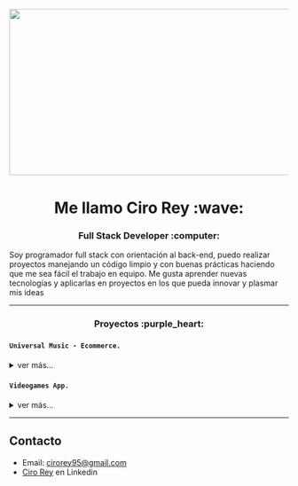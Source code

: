<p align="center">
<img src="https://i.pinimg.com/originals/c6/3f/b4/c63fb4d45a436a3d958ce719369665c2.gif" width="750" height="300">
</p>
                                                                                                                
<h1 align="center">
Me llamo Ciro Rey :wave:
</h1>
<h3 align="center"> Full Stack Developer :computer: </h3>
Soy programador full stack con orientación al back-end, puedo realizar proyectos manejando un código limpio y con buenas prácticas haciendo que me sea fácil el trabajo en equipo. 
Me gusta aprender nuevas tecnologías y aplicarlas en proyectos en los que pueda innovar y plasmar mis ideas
                
----
<h3 align="center">Proyectos :purple_heart: </h3>

<tr>
<td>


</td>
<td> <h4 align="left"><code>Universal Music - Ecommerce.</code> </h4>
  <details>
    <summary>ver más...</summary>
 <br />
  <p align = "justify">Proyecto en grupo realizado para el Bootcamp Henry, esta aplicacion permite ver productos musicales de alta calidad, donde el usuario podra filtrar productos por calificacion, precio y categorias, el usuario tendra la posibilidad de agregar productos a un carrito donde solo podra realizar el pago atravez de Stripe si se registra con un correo o bien con un usuario de google. Ademas cuenta con un panel de administracion el cual permite al admin listar todos los productos, eliminar, editar y crear otros. Tambien podra ver todas las ordenes de compra que se hicieron, confirmarlas o cancelar.</p>

  <p>Link del repo Api: <a href="https://github.com/cirorey20/api-pf-ecommerce">uv-api </a></p>
  <p>Link del repo Client: <a href="https://github.com/cirorey20/client-pf-ecommerce"> uv-client </a></p>
    <p>Link Web: <a href="https://universalmusic-henry.web.app/"> web-universalmusic.app </a></p>

  <div>
   <p style = 'text-align:center;'>
     <img src="./assets/uv/1.png" width="400px">
     <img src="./assets/uv/2.png" width="400px">
     <img src="./assets/uv/3.png" width="400px">
     <img src="./assets/uv/4.png" width="400px">
     <img src="./assets/uv/5.png" width="400px">
     <img src="./assets/uv/6.png" width="400px">
     <img src="./assets/uv/7.png" width="400px">
     <img src="./assets/uv/8.png" width="400px">
     <img src="./assets/uv/9.png" width="400px">
  </p>
 </div>

 #### Desarrollada

- React
- Tailwindcss
- Redux
- Typescript
- NodeJs
- Express
- Sequelize
- Auth0

  </details> </td>
</tr>
<!-- <tr> -->
<!-- <td> -->

<tr>
<td>


</td>
<td> <h4 align="left"> <code>Videogames App.</code> </h4>
  <details>
    <summary>ver más...</summary>
  <br />
  <p align = "justify">Desarrollo de una SPA (Single-Page Application), usando ReactJS para el Front-End, y Redux para gestionar el estado de la aplicación, los componentes fueron desarrollados con CSS, sin el uso de librerías externas. La aplicación  de Videogames permite ordenar y filtrar los datos traídos de una API, y de una base de datos local, también permite crear videogames propios, y mostrar el detalle los mismos.. </p>

  <p>Link del repo Api: <a href="https://github.com/cirorey20/api-rest-videogames">videogames-api </a></p>
  <p>Link del repo Client: <a href="https://github.com/cirorey20/client-videogames"> videogames-client </a></p>
    <p>Link Web: <a href="https://videogamesciroapp.web.app/"> web-videogames.app </a></p>

  <div>
   <p style = 'text-align:center;'>
     <img src="./assets/gamesv/1.png" width="400px">
     <img src="./assets/gamesv/2.png" width="400px">
     <img src="./assets/gamesv/5.png" width="400px">
     <img src="./assets/gamesv/6.png" width="400px">
     <img src="./assets/gamesv/7.png" width="400px">
  </p>
 </div>

#### Desarrollada

- React
- Redux
- NodeJs
- Express
- Sequelize
- Passport

  </details> </td>
  
</tr>

----

## Contacto
- Email: cirorey95@gmail.com
- [Ciro Rey](https://www.linkedin.com/in/cirorey/ "Enlace a mi perfil de Linkedin") en Linkedin


